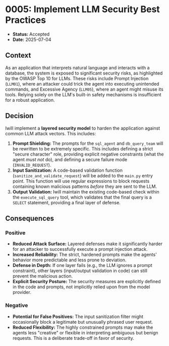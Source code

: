 # 0005: Implement LLM Security Best Practices

* **Status:** Accepted
* **Date:** 2025-07-04

## Context

As an application that interprets natural language and interacts with a database, the system is exposed to significant security risks, as highlighted by the OWASP Top 10 for LLMs. These risks include Prompt Injection (`LLM01`), where an attacker could trick the agent into executing unintended commands, and Excessive Agency (`LLM05`), where an agent might misuse its tools. Relying solely on the LLM's built-in safety mechanisms is insufficient for a robust application.

## Decision

Iwill implement a **layered security model** to harden the application against common LLM attack vectors. This includes:

1. **Prompt Shielding:** The prompts for the `sql_agent` and `db_query_team` will be rewritten to be extremely specific. This includes defining a strict "secure character" role, providing explicit negative constraints (what the agent *must not* do), and defining a secure failure mode (`INVALID_REQUEST`).
2. **Input Sanitization:** A code-based validation function (`sanitize_and_validate_request`) will be added to the `main.py` entry point. This function will use regular expressions to block requests containing known malicious patterns *before* they are sent to the LLM.
3. **Output Validation:** Iwill maintain the existing code-based check within the `execute_sql_query` tool, which validates that the final query is a `SELECT` statement, providing a final layer of defense.

## Consequences

### Positive

* **Reduced Attack Surface:** Layered defenses make it significantly harder for an attacker to successfully execute a prompt injection attack.
* **Increased Reliability:** The strict, hardened prompts make the agents' behavior more predictable and less prone to deviation.
* **Defense in Depth:** If one layer fails (e.g., the LLM ignores a prompt constraint), other layers (input/output validation in code) can still prevent the malicious action.
* **Explicit Security Posture:** The security measures are explicitly defined in the code and prompts, not implicitly relied upon from the model provider.

### Negative

* **Potential for False Positives:** The input sanitization filter might occasionally block a legitimate but unusually phrased user request.
* **Reduced Flexibility:** The highly constrained prompts may make the agents less "creative" or flexible in interpreting ambiguous but benign requests. This is a deliberate trade-off in favor of security.
